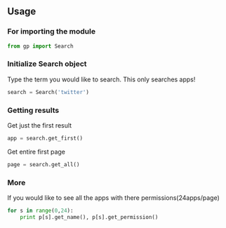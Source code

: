 ## Usage


### For importing the module

```python
from gp import Search
```

### Initialize Search object

Type the term you would like to search. This only searches apps!

```python
search = Search('twitter')
```
### Getting results

Get just the first result

```python
app = search.get_first()
```

Get entire first page

```python
page = search.get_all()
```

### More

If you would like to see all the apps with there permissions(24apps/page)


```python
for s in range(0,24):
    print p[s].get_name(), p[s].get_permission()
```


